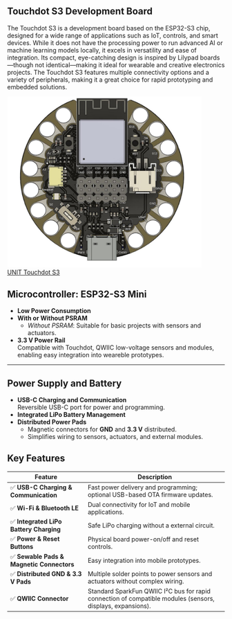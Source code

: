 ## Touchdot S3 Development Board

The Touchdot S3 is a development board based on the ESP32-S3 chip, designed for a wide range of applications such as IoT, controls, and smart devices. While it does not have the processing power to run advanced AI or machine learning models locally, it excels in versatility and ease of integration. Its compact, eye-catching design is inspired by Lilypad boards—though not identical—making it ideal for wearable and creative electronics projects. The Touchdot S3 features multiple connectivity options and a variety of peripherals, making it a great choice for rapid prototyping and embedded solutions.


<a href="#"><img src="hardware/resources/touchdot_top.jpg" width="450px"><br/> UNIT Touchdot S3</a>


## Microcontroller: ESP32-S3 Mini
- **Low Power Consumption**  
- **With or Without PSRAM**  
  - _Without PSRAM_: Suitable for basic projects with sensors and actuators.    
- **3.3 V Power Rail**  
  Compatible with Touchdot, QWIIC low-voltage sensors and modules, enabling easy integration into weareble prototypes.

---

## Power Supply and Battery
- **USB-C Charging and Communication**  
  Reversible USB-C port for power and programming.  
- **Integrated LiPo Battery Management**   
- **Distributed Power Pads**  
  - Magnetic connectors for **GND** and **3.3 V** distributed.  
  - Simplifies wiring to sensors, actuators, and external modules.


## Key Features
| Feature                                          | Description                                                                                                               |
|--------------------------------------------------|---------------------------------------------------------------------------------------------------------------------------|
| ✅ **USB-C Charging & Communication**             | Fast power delivery and programming; optional USB-based OTA firmware updates.                                            |
| ✅ **Wi-Fi & Bluetooth LE**                       | Dual connectivity for IoT and mobile applications.                                                                       |
| ✅ **Integrated LiPo Battery Charging**           | Safe LiPo charging without a external circuit.                                                                           |
| ✅ **Power & Reset Buttons**                      | Physical board power-on/off and reset controls.                                                                          |
| ✅ **Sewable Pads & Magnetic Connectors**         | Easy integration into mobile prototypes.                                                                                 |
| ✅ **Distributed GND & 3.3 V Pads**               | Multiple solder points to power sensors and actuators without complex wiring.                                            |
| ✅ **QWIIC Connector**                            | Standard SparkFun QWIIC I²C bus for rapid connection of compatible modules (sensors, displays, expansions).              |


